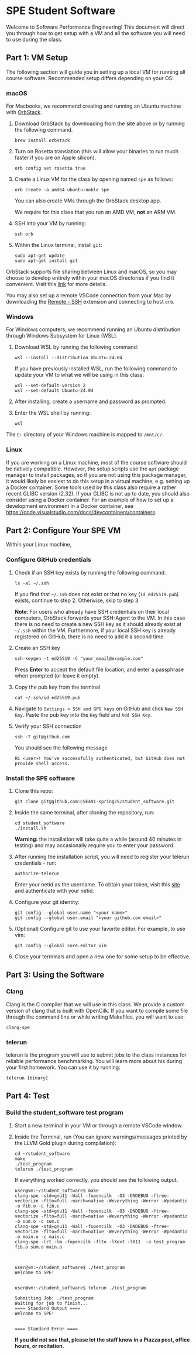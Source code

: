 # SPE Student Software

Welcome to Software Performance Engineering! This document will direct you through how to get setup with a VM and all the software you will need to use during the class.

## Part 1: VM Setup

The following section will guide you in setting up a local VM for running all course software. Recommended setup differs depending on your OS:

### macOS

For Macbooks, we recommend creating and running an Ubuntu machine with [OrbStack](https://orbstack.dev/).

1. Download OrbStack by downloading from the site above or by running the following command.

   ```
   brew install orbstack
   ```

2. Turn on Rosetta translation (this will allow your binaries to run much
   faster if you are on Apple silicon).

   ```
   orb config set rosetta true
   ```

3. Create a Linux VM for the class by opening named `spe` as follows:

   ```
   orb create -a amd64 ubuntu:noble spe
   ```

   You can also create VMs through the OrbStack desktop app.

   We require for this class that you run an AMD VM, **not** an ARM VM.

4. SSH into your VM by running:

   ```
   ssh orb
   ```

5. Within the Linux terminal, install `git`:

   ```
   sudo apt-get update
   sudo apt-get install git
   ```

OrbStack supports file sharing between Linux and macOS, so you may choose to develop entirely within your macOS directories
if you find it convenient. Visit this [link](https://docs.orbstack.dev/machines/file-sharing) for more details.

You may also set up a remote VSCode connection from your Mac by downloading the
[Remote - SSH](https://marketplace.visualstudio.com/items?itemName=ms-vscode-remote.remote-ssh)
extension and connecting to host `orb`.

### Windows

For Windows computers, we recommend running an Ubuntu distribution through Windows Subsystem for Linux (WSL).

1. Download WSL by running the following command:

   ```
   wsl --install --distribution Ubuntu-24.04
   ```

   If you have previously installed WSL, run the following command to update your VM to what we will be using in this class:

   ```
   wsl --set-default-version 2
   wsl --set-default Ubuntu-24.04
   ```

2. After installing, create a username and password as prompted.

3. Enter the WSL shell by running:

   ```
   wsl
   ```

The `C:` directory of your Windows machine is mapped to `/mnt/c/`.

### Linux

If you are working on a Linux machine, most of the course software should be natively compatible. However, the
setup scripts use the `apt` package manager to install packages, so if you are not using this package manager,
it would likely be easiest to do this setup in a virtual machine, e.g. setting up a Docker container. Some tools
used by this class also require a rather recent GLIBC version (2.32). If your GLIBC is not up to date, you should
also consider using a Docker container. For an example of how to set up a development environment in a Docker
container, see <https://code.visualstudio.com/docs/devcontainers/containers>.

<!-- Do note however that the course infrastructure was designed and tested for a clean install of Ubuntu 23.10.
You may run into less issues by developing on a VM with tools such as KVM or VMWare. -->

## Part 2: Configure Your SPE VM

Within your Linux machine,

### Configure GitHub credentials

1.  Check if an SSH key exists by running the following command.

    ```
    ls -al ~/.ssh
    ```

    If you find that `~/.ssh` does not exist or that no key (`id_ed25519.pub`) exists, continue to step 2.
    Otherwise, skip to step 3.

    **Note**: For users who already have SSH credentials on their local computers, OrbStack forwards your SSH-Agent to the VM.
    In this case there is no need to create a new SSH key as it should already exist at `~/.ssh` within the VM.
    Furthermore, if your local SSH key is already registered on GitHub, there is no need to add it a second time.
   
2.  Create an SSH key

    ```
    ssh-keygen -t ed25519 -C "your_email@example.com"
    ```

    Press **Enter** to accept the default file location, and enter a passphrase when prompted (or leave it empty).

3.  Copy the pub key from the terminal

    ```
    cat ~/.ssh/id_ed25519.pub
    ```

4.  Navigate to `Settings > SSH and GPG keys` on GitHub and click `New SSH Key`. Paste the pub key into the `Key` field and `Add SSH Key`.

5.  Verify your SSH connection

    ```
    ssh -T git@github.com
    ```

    You should see the following message

    ```
    Hi <user>! You've successfully authenticated, but GitHub does not provide shell access.
    ```

### Install the SPE software

1.  Clone this repo:

    ```
    git clone git@github.com:CSE491-spring25/student_software.git
    ```

2.  Inside the same terminal, after cloning the repository, run:

    ```
    cd student_software
    ./install.sh
    ```

    **Warning:** the installation will take quite a while (around 40 minutes in testing) and may
    occasionally require you to enter your password.

4.  After running the installation script, you will need to register your telerun credentials - run:

    ```
    authorize-telerun
    ```

    Enter your netid as the username. To obtain your token, visit this [site](https://) and authenticate with your netid.
    
6.  Configure your git identity:

    ```
    git config --global user.name "<your name>"
    git config --global user.email "<your github.com email>"
    ```

7.  (Optional) Configure git to use your favorite editor. For example, to use vim:

    ```
    git config --global core.editor vim
    ```

8.  Close your terminals and open a new one for some setup to be effective.

## Part 3: Using the Software

### Clang

Clang is the C compiler that we will use in this class. We provide a custom version of clang that is built with OpenCilk. If you want to compile some file through the command line or while writing Makefiles, you will want to use:

```
clang-spe
```

### telerun

telerun is the program you will use to submit jobs to the class instances for reliable performance benchmarking. You will learn more about his during your first homework. You can use it by running:

```
telerun [binary]
```

## Part 4: Test

### Build the student_software test program

1. Start a new terminal in your VM or through a remote VSCode window.

2. Inside the Terminal, run (You can ignore warnings/messages printed by the LLVM Gold plugin during compilation):

   ```
   cd ~/student_software
   make
   ./test_program
   telerun ./test_program
   ```

   If everything worked correctly, you should see the following output.

   ```
   user@vm:~/student_software$ make
   clang-spe -std=gnu11 -Wall -fopencilk  -O3 -DNDEBUG -ftree-vectorize -flto=full -march=native -Weverything -Werror -Wpedantic  -o fib.o -c fib.c
   clang-spe -std=gnu11 -Wall -fopencilk  -O3 -DNDEBUG -ftree-vectorize -flto=full -march=native -Weverything -Werror -Wpedantic  -o sum.o -c sum.c
   clang-spe -std=gnu11 -Wall -fopencilk  -O3 -DNDEBUG -ftree-vectorize -flto=full -march=native -Weverything -Werror -Wpedantic  -o main.o -c main.c
   clang-spe -lrt -lm -fopencilk -flto -lXext -lX11  -o test_program fib.o sum.o main.o



   user@vm:~/student_software$ ./test_program
   Welcome to SPE!


   user@vm:~/student_software$ telerun ./test_program

   Submitting Job: ./test_program
   Waiting for job to finish...
   ==== Standard Output ====
   Welcome to SPE!


   ==== Standard Error ====
   ```

   **If you did not see that, please let the staff know in a Piazza post, office hours, or recitation.**

<!-- ## Part 6: Troubleshooting Athena VDI FAQ

Please, read the following [FAQ](TROUBLESHOOTING.md) to familiarize yourself with some of the problems people have run into in the past and how to fix them. -->

<!-- ## (Optional) Part 5: Use Athena Dialup to Mount your locker locally

These are optional instruction on how to mount your locker directory locally on your machine through vscode or `sshfs`. You can completely rely on Athena VDI to complete the assignments for this class. You should only follow these steps if you prefer to minimize your interaction with the GUI provided by VMWare Horizon.

Athena Dialup is another way to get access to computing power on the Athena Infrastructure. You will have access there to your AFS directory as well. So, your home directory will be the same as in Athena VDI.

Athena Dialup only provides access to some machine through ssh, so you will only get access to a terminal on that machine.

     Note: on Athena Dialup, some software necessary software to work with the class might not run through athena dialup. We don't recommend trying to run software for the class from Athena Dialup

The nice thing is that you will be able to access your files from both ends. So, you can have both running. Use Athena Dialup for writing code on your AFS locker, but then switch to the Athena VDI GUI to run tasks.

1. Configure your development environment

    1. **Install VS Code**
    1. On your computer (NOT inside of your SPE VM), download and install Visual Studio Code from https://code.visualstudio.com/download
    2. **Install the Remote - SSH extension**
    1. Open VS Code
    1. Press Ctrl-Shift-P (on Windows/Linux) or Cmd-Shift-P (on Mac)
    1. Type `Extensions: Install Extensions` and select that option
    1. In the search box, paste: `ms-vscode-remote.remote-ssh`
    1. Install this extension
    3. **Restart VS Code**
    4. **Configure your SSH config**
    1. Open VS Code
    2. Press Ctrl-Shift-P (on Windows/Linux) or Cmd-Shift-P on Mac
    3. Type `Remote-SSH: Open Configuration File` and select that option
    4. Choose the first file
    5. Add the following entry to the file:
    ```
    Host athena
     HostName athena.dialup.mit.edu
     User [Your Kerberos without @mit.edu]
    ```
    It is likely, however, that this setup won't work, when you try to connect in the next step, since Athena Dialup uses two factor authentication. In that case, there is a fix that works if you are running Linux/MacOS (If you are running Windows, you will need to connect with `sshfs`. See below for more information). You will need to change the entry above to:
    ```
    Host athena
     HostName athena.dialup.mit.edu
     User [Your Kerberos without @mit.edu]
     ControlMaster auto
     ControlPath ~/.ssh/sockets/%r@%h-%p
     ControlPersist 600
    ```

2. **Connect with VSCode to Athena Dialup**

    1. Open VS Code
    2. Press Ctrl-Shift-P (on Windows/Linux) or Cmd-Shift-P on Mac
    3. Type `Remote-SSH: Connect to Host` and select that option
    4. Select `athena`
    5. It should ask you to do a two factor authentication. You should be able to enter your kerberos password, then use Duo. If your connection keeps resetting, then you will need to go back to step `6.3.4.5` and fix the ssh config entry (this would work for Linux/MacOS). If you are running Windows, see step `6.5` on how to use `sshfs`.
    6. Click "Open folder". You might be asked to authenticate again here.
    7. You can now choose which directory you want to load into your vscode from your Athena directory (this should be your home directory or a homework/project directory).

3. **Using sshfs to mount your AFS directory locally**:

    If you have gone through the previous steps and failed to ssh to athena dialup through VSCode (most likely you are using Windows), you can follow the following instructions to learn how to use `sshfs`/`fusermount3`. (Note: on older versions of Ubuntu, 18.04 or older, the command you will need to use is `fusermount` and the package to download it with is called `fuse`)

    1. If you are on Windows, the easiest way to be able to run the commands above is to use WSL to run Ubuntu. You can download Ubuntu20.04 through the Microsoft Store. It will provide with an Ubuntu terminal to run Linux executables.
    2. Install `sshfs` and `fusermount3`:
    ```
    sudo apt install sshfs
    sudo apt install fusermount3
    ```
    3. You can learn about both commands by reading the man pages:
    1. `sshfs`: https://man7.org/linux/man-pages/man1/SSHFS.1.html
    2. `fusermount3`: https://man7.org/linux/man-pages/man1/fusermount3.1.html
    4. You should create a directory to always mount you AFS directories to:
    ```
     mkdir ~/athena
    ```
    5. Mount your Athena home directory locally (which is your AFS directory):
    ```
    sshfs kerberos@athena.dialup.mit.edu: ~/athena
    ```
    Or mount a specific directory:
    ```
    sshfs kerberos@athena.dialup.mit.edu:/path/to/directory ~/athena
    ```
    6. Once you are done using the mounted filesystem, you should remember to always unmount it:
    ```
    fusermount3 -u ~/athena
    ```
    7. It might be worth it to create aliases for the commands above in order to avoid typing them every time by adding the following two lines to your `~/.bash_aliases` file.

    ```
    alias mount_athena="sshfs kerberos@athena.dialup.mit.edu: ~/athena"
    alias unmount_athena="fusermount3 -u ~/athena"
    ```

    You will have to close and rerun your terminal for these commands to be usable or just run

    ```
    source ~/.bash_aliases
    ```

    Now you can simply run them with:

    ```
    mount_athena
    unmount_athena
    ```

    8. Now you can open projects on your AFS directory like you would any other directory in VSCode:
    ```
    cd ~/athena/path/to/project
    code .
    ```

4. Install awsrun:

    1. From your Athena Dialup terminal, run:

````

./scripts/install_awsrun_athena_dialup.sh

```

```
```` -->
